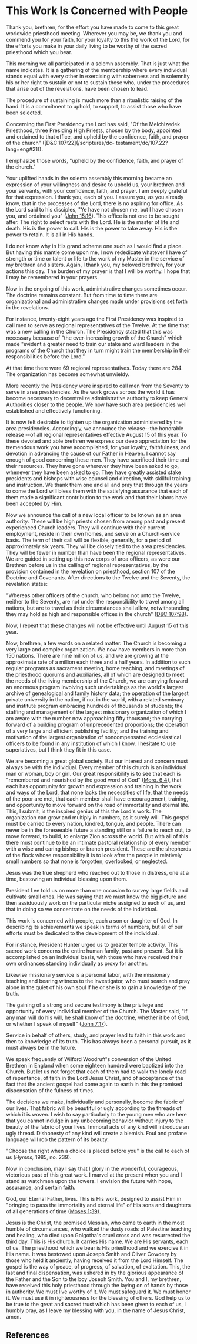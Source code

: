 # This Work Is Concerned with People

Thank you, brethren, for the effort you have made to come to this great
worldwide priesthood meeting. Wherever you may be, we thank you and commend
you for your faith, for your loyalty to this the work of the Lord, for the
efforts you make in your daily living to be worthy of the sacred priesthood
which you bear.

This morning we all participated in a solemn assembly. That is just what the
name indicates. It is a gathering of the membership where every individual
stands equal with every other in exercising with soberness and in solemnity
his or her right to sustain or not to sustain those who, under the procedures
that arise out of the revelations, have been chosen to lead.

The procedure of sustaining is much more than a ritualistic raising of the
hand. It is a commitment to uphold, to support, to assist those who have been
selected.

Concerning the First Presidency the Lord has said, "Of the Melchizedek
Priesthood, three Presiding High Priests, chosen by the body, appointed and
ordained to that office, and upheld by the confidence, faith, and prayer of
the church" ([D&amp;C 107:22](/scriptures/dc-
testament/dc/107.22?lang=eng#21)).

I emphasize those words, "upheld by the confidence, faith, and prayer of the
church."

Your uplifted hands in the solemn assembly this morning became an expression
of your willingness and desire to uphold us, your brethren and your servants,
with your confidence, faith, and prayer. I am deeply grateful for that
expression. I thank you, each of you. I assure you, as you already know, that
in the processes of the Lord, there is no aspiring for office. As the Lord
said to his disciples, "Ye have not chosen me, but I have chosen you, and
ordained you" ([John 15:16](/scriptures/nt/john/15.16?lang=eng#15)). This
office is not one to be sought after. The right to select rests with the Lord.
He is the master of life and death. His is the power to call. His is the power
to take away. His is the power to retain. It is all in His hands.

I do not know why in His grand scheme one such as I would find a place. But
having this mantle come upon me, I now rededicate whatever I have of strength
or time or talent or life to the work of my Master in the service of my
brethren and sisters. Again, I thank you, my beloved brethren, for your
actions this day. The burden of my prayer is that I will be worthy. I hope
that I may be remembered in your prayers.

Now in the ongoing of this work, administrative changes sometimes occur. The
doctrine remains constant. But from time to time there are organizational and
administrative changes made under provisions set forth in the revelations.

For instance, twenty-eight years ago the First Presidency was inspired to call
men to serve as regional representatives of the Twelve. At the time that was a
new calling in the Church. The Presidency stated that this was necessary
because of "the ever-increasing growth of the Church" which made "evident a
greater need to train our stake and ward leaders in the programs of the Church
that they in turn might train the membership in their responsibilities before
the Lord."

At that time there were 69 regional representatives. Today there are 284. The
organization has become somewhat unwieldy.

More recently the Presidency were inspired to call men from the Seventy to
serve in area presidencies. As the work grows across the world it has become
necessary to decentralize administrative authority to keep General Authorities
closer to the people. We now have such area presidencies well established and
effectively functioning.

It is now felt desirable to tighten up the organization administered by the
area presidencies. Accordingly, we announce the release--the honorable release
--of all regional representatives effective August 15 of this year. To these
devoted and able brethren we express our deep appreciation for the tremendous
work you have accomplished, for your loyalty, faithfulness, and devotion in
advancing the cause of our Father in Heaven. I cannot say enough of good
concerning these men. They have sacrificed their time and their resources.
They have gone wherever they have been asked to go, whenever they have been
asked to go. They have greatly assisted stake presidents and bishops with wise
counsel and direction, with skillful training and instruction. We thank them
one and all and pray that through the years to come the Lord will bless them
with the satisfying assurance that each of them made a significant
contribution to the work and that their labors have been accepted by Him.

Now we announce the call of a new local officer to be known as an area
authority. These will be high priests chosen from among past and present
experienced Church leaders. They will continue with their current employment,
reside in their own homes, and serve on a Church-service basis. The term of
their call will be flexible, generally, for a period of approximately six
years. They will be closely tied to the area presidencies. They will be fewer
in number than have been the regional representatives. We are guided in
setting up this new corps of area officers, as were our Brethren before us in
the calling of regional representatives, by the provision contained in the
revelation on priesthood, section 107 of the Doctrine and Covenants. After
directions to the Twelve and the Seventy, the revelation states:

"Whereas other officers of the church, who belong not unto the Twelve, neither
to the Seventy, are not under the responsibility to travel among all nations,
but are to travel as their circumstances shall allow, notwithstanding they may
hold as high and responsible offices in the church" ([D&amp;C
107:98](/scriptures/dc-testament/dc/107.98?lang=eng#97)).

Now, I repeat that these changes will not be effective until August 15 of this
year.

Now, brethren, a few words on a related matter. The Church is becoming a very
large and complex organization. We now have members in more than 150 nations.
There are nine million of us, and we are growing at the approximate rate of a
million each three and a half years. In addition to such regular programs as
sacrament meeting, home teaching, and meetings of the priesthood quorums and
auxiliaries, all of which are designed to meet the needs of the living
membership of the Church, we are carrying forward an enormous program
involving such undertakings as the world's largest archive of genealogical and
family history data; the operation of the largest private university in the
nation, if not in the world, with a related seminary and institute program
embracing hundreds of thousands of students; the staffing and management of
the largest missionary organization of which I am aware with the number now
approaching fifty thousand; the carrying forward of a building program of
unprecedented proportions; the operation of a very large and efficient
publishing facility; and the training and motivation of the largest
organization of noncompensated ecclesiastical officers to be found in any
institution of which I know. I hesitate to use superlatives, but I think they
fit in this case.

We are becoming a great global society. But our interest and concern must
always be with the individual. Every member of this church is an individual
man or woman, boy or girl. Our great responsibility is to see that each is
"remembered and nourished by the good word of God" ([Moro.
6:4](/scriptures/bofm/moro/6.4?lang=eng#3)), that each has opportunity for
growth and expression and training in the work and ways of the Lord, that none
lacks the necessities of life, that the needs of the poor are met, that each
member shall have encouragement, training, and opportunity to move forward on
the road of immortality and eternal life. This, I submit, is the inspired
genius of this the Lord's work. The organization can grow and multiply in
numbers, as it surely will. This gospel must be carried to every nation,
kindred, tongue, and people. There can never be in the foreseeable future a
standing still or a failure to reach out, to move forward, to build, to
enlarge Zion across the world. But with all of this there must continue to be
an intimate pastoral relationship of every member with a wise and caring
bishop or branch president. These are the shepherds of the flock whose
responsibility it is to look after the people in relatively small numbers so
that none is forgotten, overlooked, or neglected.

Jesus was the true shepherd who reached out to those in distress, one at a
time, bestowing an individual blessing upon them.

President Lee told us on more than one occasion to survey large fields and
cultivate small ones. He was saying that we must know the big picture and then
assiduously work on the particular niche assigned to each of us, and that in
doing so we concentrate on the needs of the individual.

This work is concerned with people, each a son or daughter of God. In
describing its achievements we speak in terms of numbers, but all of our
efforts must be dedicated to the development of the individual.

For instance, President Hunter urged us to greater temple activity. This
sacred work concerns the entire human family, past and present. But it is
accomplished on an individual basis, with those who have received their own
ordinances standing individually as proxy for another.

Likewise missionary service is a personal labor, with the missionary teaching
and bearing witness to the investigator, who must search and pray alone in the
quiet of his own soul if he or she is to gain a knowledge of the truth.

The gaining of a strong and secure testimony is the privilege and opportunity
of every individual member of the Church. The Master said, "If any man will do
his will, he shall know of the doctrine, whether it be of God, or whether I
speak of myself" ([John 7:17](/scriptures/nt/john/7.17?lang=eng#16)).

Service in behalf of others, study, and prayer lead to faith in this work and
then to knowledge of its truth. This has always been a personal pursuit, as it
must always be in the future.

We speak frequently of Wilford Woodruff's conversion of the United Brethren in
England when some eighteen hundred were baptized into the Church. But let us
not forget that each of them had to walk the lonely road of repentance, of
faith in the Lord Jesus Christ, and of acceptance of the fact that the ancient
gospel had come again to earth in this the promised dispensation of the
fulness of times.

The decisions we make, individually and personally, become the fabric of our
lives. That fabric will be beautiful or ugly according to the threads of which
it is woven. I wish to say particularly to the young men who are here that you
cannot indulge in any unbecoming behavior without injury to the beauty of the
fabric of your lives. Immoral acts of any kind will introduce an ugly thread.
Dishonesty of any kind will create a blemish. Foul and profane language will
rob the pattern of its beauty.

"Choose the right when a choice is placed before you" is the call to each of
us (_Hymns,_ 1985, no. 239).

Now in conclusion, may I say that I glory in the wonderful, courageous,
victorious past of this great work. I marvel at the present when you and I
stand as watchmen upon the towers. I envision the future with hope, assurance,
and certain faith.

God, our Eternal Father, lives. This is His work, designed to assist Him in
"bringing to pass the immortality and eternal life" of His sons and daughters
of all generations of time ([Moses
1:39](/scriptures/pgp/moses/1.39?lang=eng#38)).

Jesus is the Christ, the promised Messiah, who came to earth in the most
humble of circumstances, who walked the dusty roads of Palestine teaching and
healing, who died upon Golgotha's cruel cross and was resurrected the third
day. This is His church. It carries His name. We are His servants, each of us.
The priesthood which we bear is His priesthood and we exercise it in His name.
It was bestowed upon Joseph Smith and Oliver Cowdery by those who held it
anciently, having received it from the Lord Himself. The gospel is the way of
peace, of progress, of salvation, of exaltation. This, the last and final
dispensation, was ushered in by the glorious appearance of the Father and the
Son to the boy Joseph Smith. You and I, my brethren, have received this holy
priesthood through the laying on of hands by those in authority. We must live
worthy of it. We must safeguard it. We must honor it. We must use it in
righteousness for the blessing of others. God help us to be true to the great
and sacred trust which has been given to each of us, I humbly pray, as I leave
my blessing with you, in the name of Jesus Christ, amen.

## References

